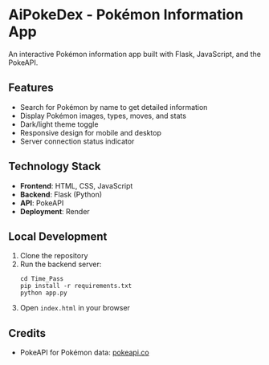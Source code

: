 ﻿# AiPokeDex - Pokémon Information App

An interactive Pokémon information app built with Flask, JavaScript, and the PokeAPI.

## Features

- Search for Pokémon by name to get detailed information
- Display Pokémon images, types, moves, and stats
- Dark/light theme toggle
- Responsive design for mobile and desktop
- Server connection status indicator

## Technology Stack

- **Frontend**: HTML, CSS, JavaScript
- **Backend**: Flask (Python)
- **API**: PokeAPI
- **Deployment**: Render

## Local Development

1. Clone the repository
2. Run the backend server:
   ```
   cd Time_Pass
   pip install -r requirements.txt
   python app.py
   ```
3. Open `index.html` in your browser

## Credits

- PokeAPI for Pokémon data: [pokeapi.co](https://pokeapi.co/)
